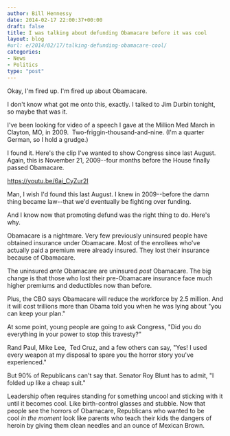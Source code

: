 ```yaml
---
author: Bill Hennessy
date: 2014-02-17 22:00:37+00:00
draft: false
title: I was talking about defunding Obamacare before it was cool
layout: blog
#url: e/2014/02/17/talking-defunding-obamacare-cool/
categories:
- News
- Politics
type: "post"
---
```


Okay, I'm fired up. I'm fired up about Obamacare.

I don't know what got me onto this, exactly. I talked to Jim Durbin tonight, so maybe that was it.

I've been looking for video of a speech I gave at the Million Med March in Clayton, MO, in 2009.  Two-friggin-thousand-and-nine. (I'm a quarter German, so I hold a grudge.)

I found it. Here's the clip I've wanted to show Congress since last August. Again, this is November 21, 2009--four months before the House finally passed Obamacare.

https://youtu.be/6ai_CyZur2I

Man, I wish I'd found this last August. I knew in 2009--before the damn thing became law--that we'd eventually be fighting over funding.

And I know now that promoting defund was the right thing to do. Here's why.

Obamacare is a nightmare. Very few previously uninsured people have obtained insurance under Obamacare. Most of the enrollees who've actually paid a premium were already insured. They lost their insurance because of Obamacare.

The uninsured _ante_ Obamacare are uninsured _post_ Obamacare. The big change is that those who lost their pre-Obamacare insurance face much higher premiums and deductibles now than before.

Plus, the CBO says Obamacare will reduce the workforce by 2.5 million. And it will cost trillions more than Obama told you when he was lying about "you can keep your plan."

At some point, young people are going to ask Congress, "Did you do everything in your power to stop this travesty?"

Rand Paul, Mike Lee,  Ted Cruz, and a few others can say, "Yes! I used every weapon at my disposal to spare you the horror story you've experienced."

But 90% of Republicans can't say that. Senator Roy Blunt has to admit, "I folded up like a cheap suit."

Leadership often requires standing for something uncool and sticking with it until it becomes cool. Like birth-control glasses and stubble. Now that people see the horrors of Obamacare, Republicans who wanted to be cool _in the moment_ look like parents who teach their kids the dangers of heroin by giving them clean needles and an ounce of Mexican Brown.
